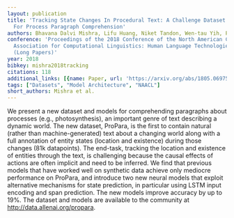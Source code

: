 ```yaml
---
layout: publication
title: 'Tracking State Changes In Procedural Text: A Challenge Dataset And Models
  For Process Paragraph Comprehension'
authors: Bhavana Dalvi Mishra, Lifu Huang, Niket Tandon, Wen-tau Yih, Peter Clark
conference: 'Proceedings of the 2018 Conference of the North American Chapter of the
  Association for Computational Linguistics: Human Language Technologies, Volume 1
  (Long Papers)'
year: 2018
bibkey: mishra2018tracking
citations: 118
additional_links: [{name: Paper, url: 'https://arxiv.org/abs/1805.06975'}]
tags: ["Datasets", "Model Architecture", "NAACL"]
short_authors: Mishra et al.
---
```

We present a new dataset and models for comprehending paragraphs about
processes (e.g., photosynthesis), an important genre of text describing a
dynamic world. The new dataset, ProPara, is the first to contain natural
(rather than machine-generated) text about a changing world along with a full
annotation of entity states (location and existence) during those changes (81k
datapoints). The end-task, tracking the location and existence of entities
through the text, is challenging because the causal effects of actions are
often implicit and need to be inferred. We find that previous models that have
worked well on synthetic data achieve only mediocre performance on ProPara, and
introduce two new neural models that exploit alternative mechanisms for state
prediction, in particular using LSTM input encoding and span prediction. The
new models improve accuracy by up to 19%. The dataset and models are available
to the community at http://data.allenai.org/propara.